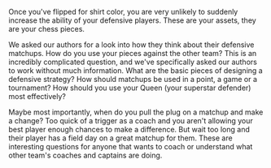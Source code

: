 Once you've flipped for shirt color, you are very unlikely to suddenly
increase the ability of your defensive players. These are your assets,
they are your chess pieces. 

We asked our authors for a look into how they think about their
defensive matchups. How do you use your pieces against the other team?
This is an incredibly complicated question, and we've specifically asked
our authors to work without much information. What are the basic pieces
of designing a defensive strategy? How should matchups be used in a
point, a game or a tournament? How should you use your Queen (your
superstar defender) most effectively?

Maybe most importantly, when do you pull the plug on a matchup and make
a change? Too quick of a trigger as a coach and you aren't allowing your
best player enough chances to make a difference. But wait too long and
their player has a field day on a great matchup for them. These are
interesting questions for anyone that wants to coach or understand what
other team's coaches and captains are doing.
